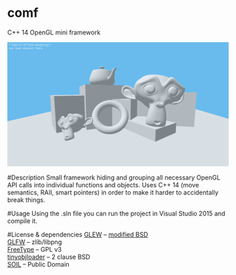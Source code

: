 # comf
C++ 14 OpenGL mini framework

![Screenshot](https://raw.githubusercontent.com/Tchayen/comf/master/screenshot.png)

#Description
Small framework hiding and grouping all necessary OpenGL API calls into individual functions and objects. Uses C++ 14 (move semantics, RAII, smart pointers) in order to make it harder to accidentally break things.

#Usage
Using the .sln file you can run the project in Visual Studio 2015 and compile it.

#License & dependencies
[GLEW](https://github.com/nigels-com/glew) – [modified BSD](http://glew.sourceforge.net/glew.txt)  
[GLFW](http://www.glfw.org/) – zlib/libpng  
[FreeType](https://www.freetype.org/) – GPL v3  
[tinyobjloader](https://syoyo.github.io/tinyobjloader/) – 2  clause BSD  
[SOIL](http://www.lonesock.net/soil.html) – Public Domain  
